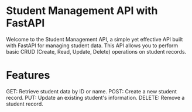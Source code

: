  # Student Management API with FastAPI
Welcome to the Student Management API, a simple yet effective API built with FastAPI for managing student data. This API allows you to perform basic CRUD (Create, Read, Update, Delete) operations on student records.

# Features
GET: Retrieve student data by ID or name.
POST: Create a new student record.
PUT: Update an existing student's information.
DELETE: Remove a student record.
